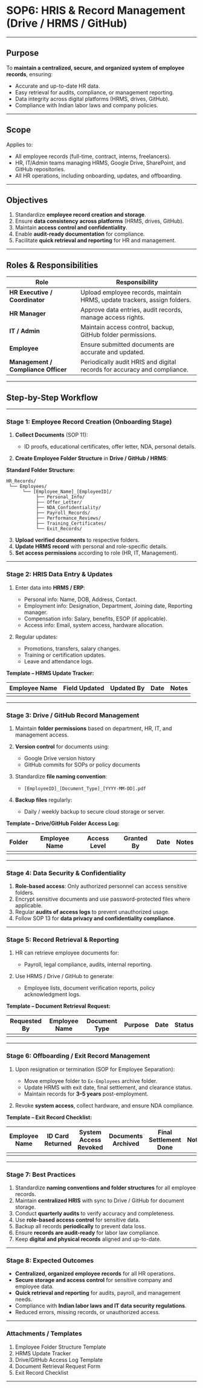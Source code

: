 #  **SOP6: HRIS & Record Management (Drive / HRMS / GitHub)**

---

## **Purpose**

To **maintain a centralized, secure, and organized system of employee records**, ensuring:

* Accurate and up-to-date HR data.
* Easy retrieval for audits, compliance, or management reporting.
* Data integrity across digital platforms (HRMS, drives, GitHub).
* Compliance with Indian labor laws and company policies.

---

## **Scope**

Applies to:

* All employee records (full-time, contract, interns, freelancers).
* HR, IT/Admin teams managing HRMS, Google Drive, SharePoint, and GitHub repositories.
* All HR operations, including onboarding, updates, and offboarding.

---

## **Objectives**

1. Standardize **employee record creation and storage**.
2. Ensure **data consistency across platforms** (HRMS, drives, GitHub).
3. Maintain **access control and confidentiality**.
4. Enable **audit-ready documentation** for compliance.
5. Facilitate **quick retrieval and reporting** for HR and management.

---

## **Roles & Responsibilities**

| Role                                | Responsibility                                                           |
| ----------------------------------- | ------------------------------------------------------------------------ |
| **HR Executive / Coordinator**      | Upload employee records, maintain HRMS, update trackers, assign folders. |
| **HR Manager**                      | Approve data entries, audit records, manage access rights.               |
| **IT / Admin**                      | Maintain access control, backup, GitHub folder permissions.              |
| **Employee**                        | Ensure submitted documents are accurate and updated.                     |
| **Management / Compliance Officer** | Periodically audit HRIS and digital records for accuracy and compliance. |

---

## **Step-by-Step Workflow**

---

### **Stage 1: Employee Record Creation (Onboarding Stage)**

1. **Collect Documents** (SOP 11):

   * ID proofs, educational certificates, offer letter, NDA, personal details.

2. **Create Employee Folder Structure** in **Drive / GitHub / HRMS**:

**Standard Folder Structure:**

```
HR_Records/
 └── Employees/
      └── [Employee_Name]_[EmployeeID]/
           ├── Personal_Info/
           ├── Offer_Letter/
           ├── NDA_Confidentiality/
           ├── Payroll_Records/
           ├── Performance_Reviews/
           ├── Training_Certificates/
           └── Exit_Records/
```

3. **Upload verified documents** to respective folders.
4. **Update HRMS record** with personal and role-specific details.
5. **Set access permissions** according to role (HR, IT, Management).

---

### **Stage 2: HRIS Data Entry & Updates**

1. Enter data into **HRMS / ERP**:

   * Personal info: Name, DOB, Address, Contact.
   * Employment info: Designation, Department, Joining date, Reporting manager.
   * Compensation info: Salary, benefits, ESOP (if applicable).
   * Access info: Email, system access, hardware allocation.

2. Regular updates:

   * Promotions, transfers, salary changes.
   * Training or certification updates.
   * Leave and attendance logs.

**Template – HRMS Update Tracker:**

| Employee Name | Field Updated | Updated By | Date | Notes |
| ------------- | ------------- | ---------- | ---- | ----- |
|               |               |            |      |       |

---

### **Stage 3: Drive / GitHub Record Management**

1. Maintain **folder permissions** based on department, HR, IT, and management access.
2. **Version control** for documents using:

   * Google Drive version history
   * GitHub commits for SOPs or policy documents
3. Standardize **file naming convention**:

   * `[EmployeeID]_[Document_Type]_[YYYY-MM-DD].pdf`
4. **Backup files** regularly:

   * Daily / weekly backup to secure cloud storage or server.

**Template – Drive/GitHub Folder Access Log:**

| Folder | Employee Name | Access Level | Granted By | Date | Notes |
| ------ | ------------- | ------------ | ---------- | ---- | ----- |
|        |               |              |            |      |       |

---

### **Stage 4: Data Security & Confidentiality**

1. **Role-based access**: Only authorized personnel can access sensitive folders.
2. Encrypt sensitive documents and use password-protected files where applicable.
3. Regular **audits of access logs** to prevent unauthorized usage.
4. Follow SOP 13 for **data privacy and confidentiality compliance**.

---

### **Stage 5: Record Retrieval & Reporting**

1. HR can retrieve employee documents for:

   * Payroll, legal compliance, audits, internal reporting.
2. Use HRMS / Drive / GitHub to generate:

   * Employee lists, document verification reports, policy acknowledgment logs.

**Template – Document Retrieval Request:**

| Requested By | Employee Name | Document Type | Purpose | Date | Status |
| ------------ | ------------- | ------------- | ------- | ---- | ------ |
|              |               |               |         |      |        |

---

### **Stage 6: Offboarding / Exit Record Management**

1. Upon resignation or termination (SOP for Employee Separation):

   * Move employee folder to `Ex-Employees` archive folder.
   * Update HRMS with exit date, final settlement, and clearance status.
   * Maintain records for **3–5 years** post-employment.
2. Revoke **system access**, collect hardware, and ensure NDA compliance.

**Template – Exit Record Checklist:**

| Employee Name | ID Card Returned | System Access Revoked | Documents Archived | Final Settlement Done | Notes |
| ------------- | ---------------- | --------------------- | ------------------ | --------------------- | ----- |
|               |                  |                       |                    |                       |       |

---

### **Stage 7: Best Practices**

1. Standardize **naming conventions and folder structures** for all employee records.
2. Maintain **centralized HRIS** with sync to Drive / GitHub for document storage.
3. Conduct **quarterly audits** to verify accuracy and completeness.
4. Use **role-based access control** for sensitive data.
5. Backup all records **periodically** to prevent data loss.
6. Ensure **records are audit-ready** for labor law compliance.
7. Keep **digital and physical records** aligned and up-to-date.

---

### **Stage 8: Expected Outcomes**

* **Centralized, organized employee records** for all HR operations.
* **Secure storage and access control** for sensitive company and employee data.
* **Quick retrieval and reporting** for audits, payroll, and management needs.
* Compliance with **Indian labor laws and IT data security regulations**.
* Reduced errors, missing records, or unauthorized access.

---

### **Attachments / Templates**

1. Employee Folder Structure Template
2. HRMS Update Tracker
3. Drive/GitHub Access Log Template
4. Document Retrieval Request Form
5. Exit Record Checklist

---

